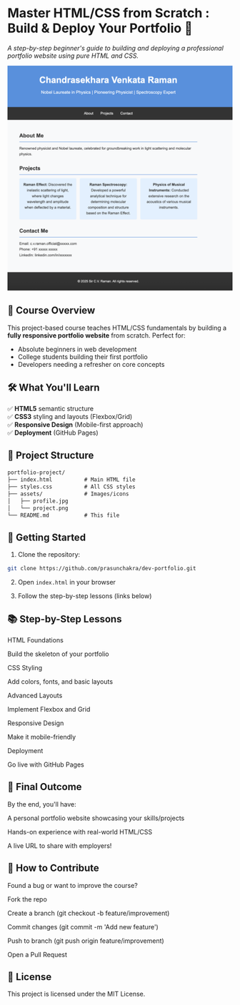 # Master HTML/CSS from Scratch : Build & Deploy Your Portfolio 🚀  

*A step-by-step beginner's guide to building and deploying a professional portfolio website using pure HTML and CSS.*  

![Portfolio Preview](assets/project.png)  

## 📌 Course Overview  
This project-based course teaches HTML/CSS fundamentals by building a **fully responsive portfolio website** from scratch. Perfect for:  
- Absolute beginners in web development  
- College students building their first portfolio  
- Developers needing a refresher on core concepts  

## 🛠 What You'll Learn  
✅ **HTML5** semantic structure  
✅ **CSS3** styling and layouts (Flexbox/Grid)  
✅ **Responsive Design** (Mobile-first approach)  
✅ **Deployment** (GitHub Pages)  

## 📂 Project Structure  
```plaintext
portfolio-project/
├── index.html          # Main HTML file
├── styles.css          # All CSS styles
├── assets/             # Images/icons
│   ├── profile.jpg     
│   └── project.png   
└── README.md           # This file
```

## 🚀 Getting Started

1. Clone the repository:
```bash
git clone https://github.com/prasunchakra/dev-portfolio.git
```

2. Open `index.html` in your browser

3. Follow the step-by-step lessons (links below)

## 📚 Step-by-Step Lessons
HTML Foundations

Build the skeleton of your portfolio

CSS Styling

Add colors, fonts, and basic layouts

Advanced Layouts

Implement Flexbox and Grid

Responsive Design

Make it mobile-friendly

Deployment

Go live with GitHub Pages

## 🌟 Final Outcome
By the end, you'll have:

A personal portfolio website showcasing your skills/projects

Hands-on experience with real-world HTML/CSS

A live URL to share with employers!

## 🤝 How to Contribute
Found a bug or want to improve the course?

Fork the repo

Create a branch (git checkout -b feature/improvement)

Commit changes (git commit -m 'Add new feature')

Push to branch (git push origin feature/improvement)

Open a Pull Request

## 📜 License
This project is licensed under the MIT License.

